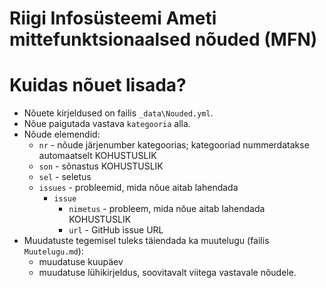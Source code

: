 # Riigi Infosüsteemi Ameti mittefunktsionaalsed nõuded (MFN)

# Kuidas nõuet lisada?

- Nõuete kirjeldused on failis `_data\Nouded.yml`.
- Nõue paigutada vastava `kategooria` alla.
- Nõude elemendid:
  - `nr` - nõude järjenumber kategoorias; kategooriad nummerdatakse automaatselt KOHUSTUSLIK
  - `son` - sõnastus KOHUSTUSLIK
  - `sel` - seletus
  - `issues` - probleemid, mida nõue aitab lahendada
    - `issue`
      - `nimetus` - probleem, mida nõue aitab lahendada KOHUSTUSLIK
      - `url` - GitHub issue URL
- Muudatuste tegemisel tuleks täiendada ka muutelugu (failis `Muutelugu.md`):
  - muudatuse kuupäev
  - muudatuse lühikirjeldus, soovitavalt viitega vastavale nõudele.

  

